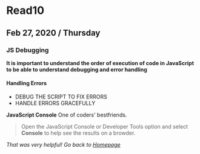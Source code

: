 # Read10
## Feb 27, 2020 / Thursday

### JS Debugging

**It is important to understand the order of execution of code in JavaScript to be able to understand debugging and error handling**

#### Handling Errors
- DEBUG THE SCRIPT TO FIX ERRORS
- HANDLE ERRORS GRACEFULLY

**JavaScript Console** 
One of coders' bestfriends. 
> Open the JavaScript Console or Developer Tools option and select **Console** to help see the results on a browder.


*That was very helpful! Go back to [Homepage](README.md)*